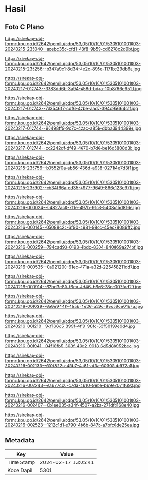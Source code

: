 # Hasil

## Foto C Plano

https://sirekap-obj-formc.kpu.go.id/2642/pemilu/pdpr/53/05/10/10/01/5305101001003-20240215-235040--acebc35d-cfd1-48f8-9b59-cd6278c2d9bf.jpg

https://sirekap-obj-formc.kpu.go.id/2642/pemilu/pdpr/53/05/10/10/01/5305101001003-20240215-235256--b347a9c1-8d34-4e2c-895e-1171bc29db6a.jpg

https://sirekap-obj-formc.kpu.go.id/2642/pemilu/pdpr/53/05/10/10/01/5305101001003-20240217-012743--3383dd6b-3a94-458d-bdaa-10b8766e951d.jpg

https://sirekap-obj-formc.kpu.go.id/2642/pemilu/pdpr/53/05/10/10/01/5305101001003-20240217-012743--7d3546f7-cdf6-42be-aad7-394c95664c1f.jpg

https://sirekap-obj-formc.kpu.go.id/2642/pemilu/pdpr/53/05/10/10/01/5305101001003-20240217-012744--96498ff9-9c7c-42ac-a85b-dbba3944399e.jpg

https://sirekap-obj-formc.kpu.go.id/2642/pemilu/pdpr/53/05/10/10/01/5305101001003-20240217-012744--cc2242df-df49-4670-b7d6-be16d5808d3b.jpg

https://sirekap-obj-formc.kpu.go.id/2642/pemilu/pdpr/53/05/10/10/01/5305101001003-20240215-235756--b0552f0a-ab56-436d-a938-0271f4e7d3f1.jpg

https://sirekap-obj-formc.kpu.go.id/2642/pemilu/pdpr/53/05/10/10/01/5305101001003-20240215-235902--cb34f66a-ed35-4977-9649-866c123e97ff.jpg

https://sirekap-obj-formc.kpu.go.id/2642/pemilu/pdpr/53/05/10/10/01/5305101001003-20240216-000024--04827ac0-711e-497b-91c3-5408c15d816e.jpg

https://sirekap-obj-formc.kpu.go.id/2642/pemilu/pdpr/53/05/10/10/01/5305101001003-20240216-000145--05088c2c-6f90-4981-98dc-45ec28089ff2.jpg

https://sirekap-obj-formc.kpu.go.id/2642/pemilu/pdpr/53/05/10/10/01/5305101001003-20240216-000259--794cad93-0193-4bdc-8304-840869a274bf.jpg

https://sirekap-obj-formc.kpu.go.id/2642/pemilu/pdpr/53/05/10/10/01/5305101001003-20240216-000535--0a921200-61ec-471a-a32d-225458211dd7.jpg

https://sirekap-obj-formc.kpu.go.id/2642/pemilu/pdpr/53/05/10/10/01/5305101001003-20240216-000914--62bd3c80-f6ea-4d46-b6e6-78cc007fad29.jpg

https://sirekap-obj-formc.kpu.go.id/2642/pemilu/pdpr/53/05/10/10/01/5305101001003-20240216-001039--6e9e9448-45ab-4e26-a29c-95ca6ce01b4a.jpg

https://sirekap-obj-formc.kpu.go.id/2642/pemilu/pdpr/53/05/10/10/01/5305101001003-20240216-001210--9cf166c5-899f-4ff9-98fc-53f50199e9d4.jpg

https://sirekap-obj-formc.kpu.go.id/2642/pemilu/pdpr/53/05/10/10/01/5305101001003-20240216-001941--04f16fb5-608f-40e2-9913-6d5d88952bee.jpg

https://sirekap-obj-formc.kpu.go.id/2642/pemilu/pdpr/53/05/10/10/01/5305101001003-20240216-002133--6f0f822c-45b7-4c81-af3a-60305bb672a5.jpg

https://sirekap-obj-formc.kpu.go.id/2642/pemilu/pdpr/53/05/10/10/01/5305101001003-20240216-002243--ea677cc0-c7da-4610-9ebe-b69e2071f693.jpg

https://sirekap-obj-formc.kpu.go.id/2642/pemilu/pdpr/53/05/10/10/01/5305101001003-20240216-002407--0b1ee035-a34f-4507-a2ba-271dfd168e40.jpg

https://sirekap-obj-formc.kpu.go.id/2642/pemilu/pdpr/53/05/10/10/01/5305101001003-20240216-002523--1212c1d1-e790-4b6b-847b-a7bfc0de25ea.jpg


## Metadata

| Key        | Value               |
| ---------- | ------------------- |
| Time Stamp | 2024-02-17 13:05:41 |
| Kode Dapil | 5301                |



